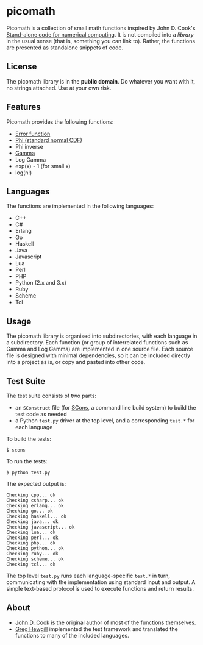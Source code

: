 picomath
========

Picomath is a collection of small math functions inspired by John D. Cook's [Stand-alone code for numerical computing](http://www.johndcook.com/stand_alone_code.html). 
It is not compiled into a *library* in the usual sense (that is, something you can link to).
Rather, the functions are presented as standalone snippets of code.

License
-------

The picomath library is in the **public domain**.
Do whatever you want with it, no strings attached.
Use at your own risk.

Features
--------

Picomath provides the following functions:

- [Error function](http://en.wikipedia.org/wiki/Error_function)
- [Phi (standard normal CDF)](http://en.wikipedia.org/wiki/Cumulative_distribution_function)
- Phi inverse
- [Gamma](http://en.wikipedia.org/wiki/Gamma_function)
- Log Gamma
- exp(x) - 1 (for small x)
- log(n!)

Languages
---------

The functions are implemented in the following languages:

- C++
- C#
- Erlang
- Go
- Haskell
- Java
- Javascript
- Lua
- Perl
- PHP
- Python (2.x and 3.x)
- Ruby
- Scheme
- Tcl

Usage
-----

The picomath library is organised into subdirectories, with each language in a subdirectory.
Each function (or group of interrelated functions such as Gamma and Log Gamma) are implemented in one source file.
Each source file is designed with minimal dependencies, so it can be included directly into a project as is, or copy and pasted into other code.

Test Suite
----------

The test suite consists of two parts:

- an `SConstruct` file (for [SCons](http://scons.org), a command line build system) to build the test code as needed
- a Python `test.py` driver at the top level, and a corresponding `test.*` for each language

To build the tests:

    $ scons

To run the tests:

    $ python test.py

The expected output is:

    Checking cpp... ok
    Checking csharp... ok
    Checking erlang... ok
    Checking go... ok
    Checking haskell... ok
    Checking java... ok
    Checking javascript... ok
    Checking lua... ok
    Checking perl... ok
    Checking php... ok
    Checking python... ok
    Checking ruby... ok
    Checking scheme... ok
    Checking tcl... ok

The top level `test.py` runs each language-specific `test.*` in turn, communicating with the implementation using standard input and output.
A simple text-based protocol is used to execute functions and return results.

About
-----

- [John D. Cook](http://www.johndcook.com) is the original author of most of the functions themselves.
- [Greg Hewgill](http://hewgill.com) implemented the test framework and translated the functions to many of the included languages.

